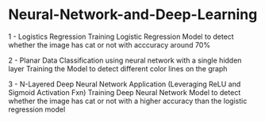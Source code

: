 # Neural-Network-and-Deep-Learning

1 - Logistics Regression
Training Logistic Regression Model to detect whether the image has cat or not with acccuracy around 70%

2 - Planar Data Classification using neural network with a single hidden layer
Training the Model to detect different color lines on the graph

3 - N-Layered Deep Neural Network Application (Leveraging ReLU and Sigmoid Activation Fxn)
Training Deep Neural Network Model to detect whether the image has cat or not with a higher accuracy than the logistic regression model
